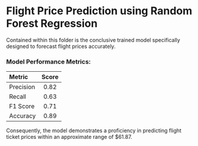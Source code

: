 # Flight Price Prediction using Random Forest Regression

Contained within this folder is the conclusive trained model specifically designed to forecast flight prices accurately.

### Model Performance Metrics:
| Metric   | Score |
|:---------|:-----:|
| Precision| 0.82  |
| Recall   | 0.63  |
| F1 Score | 0.71  |
| Accuracy | 0.89  |

Consequently, the model demonstrates a proficiency in predicting flight ticket prices within an approximate range of $61.87.